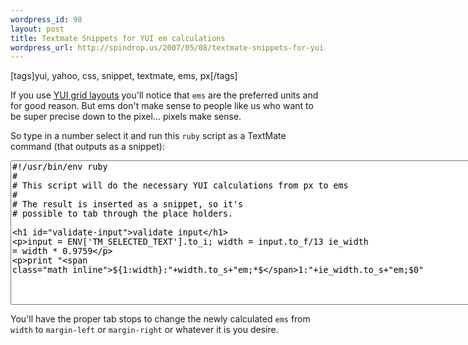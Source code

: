 ```yaml
--- 
wordpress_id: 98
layout: post
title: Textmate Snippets for YUI em calculations
wordpress_url: http://spindrop.us/2007/05/08/textmate-snippets-for-yui-em-calculations/
---
```

[tags]yui, yahoo, css, snippet, textmate, ems, px[/tags]

If you use [YUI grid layouts](http://developer.yahoo.com/yui/grids/) you'll notice that `ems` are the preferred units and for good reason.  But ems don't make sense to people like us who want to be super precise down to the pixel... pixels make sense.

So type in a number select it and run this `ruby` script as a TextMate command (that outputs as a snippet):


<div><textarea name="code" class="ruby" cols="100" rows="15">
#!/usr/bin/env ruby
#
# This script will do the necessary YUI calculations from px to ems
#
# The result is inserted as a snippet, so it's
# possible to tab through the place holders.

# validate input
input    = ENV['TM_SELECTED_TEXT'].to_i;
width    = input.to_f/13
ie_width = width * 0.9759

print "${1:width}:"+width.to_s+"em;*$1:"+ie_width.to_s+"em;$0"
</textarea></div>

You'll have the proper tab stops to change the newly calculated `ems` from `width` to `margin-left` or `margin-right` or whatever it is you desire.
